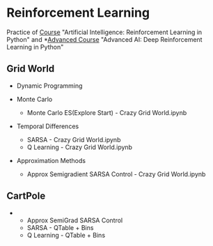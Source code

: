 # Reinforcement Learning
Practice of [Course](https://www.udemy.com/course/artificial-intelligence-reinforcement-learning-in-python) "Artificial Intelligence: Reinforcement Learning in Python"  and *[Advanced Course](https://www.udemy.com/course/deep-reinforcement-learning-in-python/) "Advanced AI: Deep Reinforcement Learning in Python" 

## Grid World

- Dynamic Programming 

- Monte Carlo
    - Monte Carlo ES(Explore Start) - Crazy Grid World.ipynb

- Temporal Differences
    - SARSA - Crazy Grid World.ipynb 
    - Q Learning - Crazy Grid World.ipynb

- Approximation Methods
    - Approx Semigradient SARSA Control - Crazy Grid World.ipynb


## CartPole
- 
    - Approx SemiGrad SARSA Control
    - SARSA - QTable + Bins
    - Q Learning - QTable + Bins
